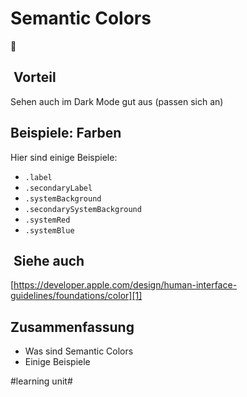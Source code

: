 # Semantic Colors
🎨

##  Vorteil
Sehen auch im Dark Mode gut aus (passen sich an)

## Beispiele: Farben
Hier sind einige Beispiele:

- `.label`
- `.secondaryLabel`
- `.systemBackground`
- `.secondarySystemBackground`
- `.systemRed`
- `.systemBlue`

##  Siehe auch


[https://developer.apple.com/design/human-interface-guidelines/foundations/color][1]

## Zusammenfassung
- Was sind Semantic Colors
- Einige Beispiele

[1]:	https://developer.apple.com/design/human-interface-guidelines/foundations/color

#learning unit#